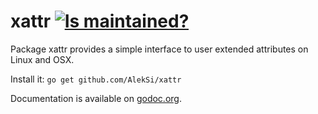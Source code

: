 xattr [![Is maintained?](http://stillmaintained.com/AlekSi/nut.png)](http://stillmaintained.com/AlekSi/xattr)
=====

Package xattr provides a simple interface to user extended attributes on Linux and OSX.

Install it: `go get github.com/AlekSi/xattr`

Documentation is available on [godoc.org](http://godoc.org/github.com/AlekSi/xattr).

